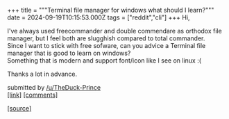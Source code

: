 +++
title = """Terminal file manager for windows what should I learn?"""
date = 2024-09-19T10:15:53.000Z
tags = ["reddit","cli"]
+++
Hi,

I've always used freecommander and double commendare as orthodox file manager, but I feel both are slugghish compared to total commander.  
Since I want to stick with free sofware, can you advice a Terminal file manager that is good to learn on windows?  
Something that is modern and support font/icon like I see on linux :(

Thanks a lot in advance.

submitted by [/u/TheDuck-Prince](https://www.reddit.com/user/TheDuck-Prince)  
[\[link\]](https://www.reddit.com/r/commandline/comments/1fkhd8n/terminal_file_manager_for_windows_what_should_i/) [\[comments\]](https://www.reddit.com/r/commandline/comments/1fkhd8n/terminal_file_manager_for_windows_what_should_i/)

[[source]](https://www.reddit.com/r/commandline/comments/1fkhd8n/terminal_file_manager_for_windows_what_should_i/)
